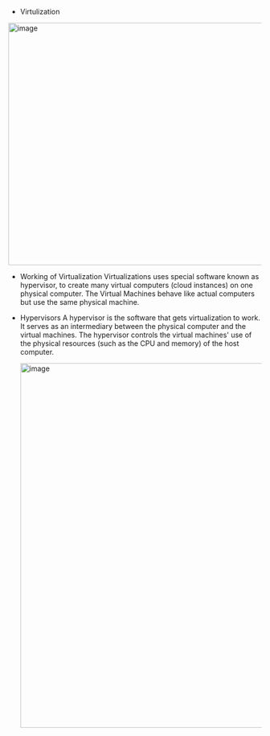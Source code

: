 - Virtulization 

<img width="753" height="482" alt="image" src="https://github.com/user-attachments/assets/614c54d9-ce1c-499c-b179-7bedb17a8510" />

- Working of Virtualization
  Virtualizations uses special software known as hypervisor, to create many virtual computers (cloud instances) on one physical computer.      The   Virtual Machines behave like actual computers but use the same physical machine.

- Hypervisors
  A hypervisor is the software that gets virtualization to work. It serves as an intermediary between the physical computer and the virtual   machines. The hypervisor controls the virtual machines' use of the physical resources (such as the CPU and memory) of the host computer.


  <img width="1566" height="725" alt="image" src="https://github.com/user-attachments/assets/79024403-49b5-471f-8903-26f593053d8d" />

  
